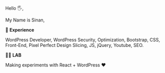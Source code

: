Hello 🖐,

My Name is Sinan,


👀 **Experience**

WordPress Developer, WordPress Security, Optimization, Bootstrap, CSS, Front-End, Pixel Perfect Design Slicing, JS, jQuery, Youtube, SEO.


👨‍🎓 **LAB**

Making experiments with React + WordPress  ❤
 
